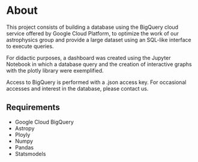 # About

This project consists of building a database using the BigQuery cloud service offered by Google Cloud Platform, to optimize the work of our astrophysics group and provide a large dataset using an SQL-like interface to execute queries.

For didactic purposes, a dashboard was created using the Jupyter Notebook in which a database query and the creation of interactive graphs with the plotly library were exemplified.

Access to BigQuery is performed with a .json access key. For occasional accesses and interest in the database, please contact us.

## Requirements

- Google Cloud BigQuery
- Astropy
- Ployly
- Numpy
- Pandas
- Statsmodels
